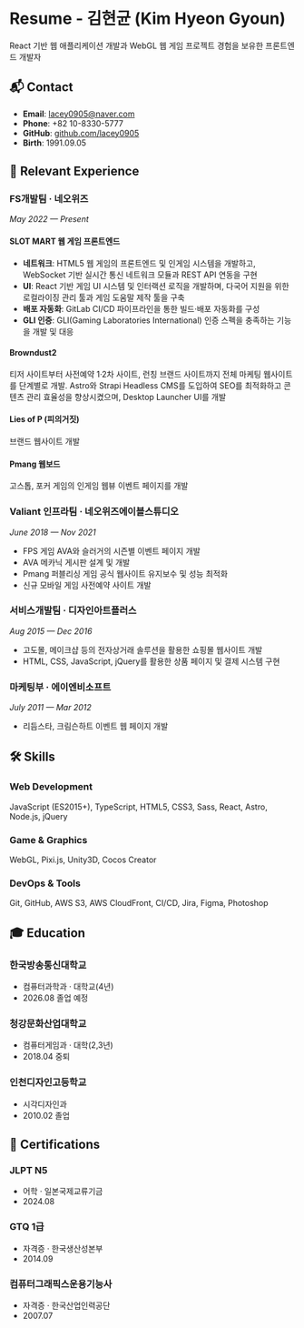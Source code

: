 # Resume - 김현균 (Kim Hyeon Gyoun)

React 기반 웹 애플리케이션 개발과 WebGL 웹 게임 프로젝트 경험을 보유한 프론트엔드 개발자

## 📬 Contact

- **Email**: lacey0905@naver.com
- **Phone**: +82 10-8330-5777
- **GitHub**: [github.com/lacey0905](https://github.com/lacey0905)
- **Birth**: 1991.09.05

## 💼 Relevant Experience

### FS개발팀 · **네오위즈**

_May 2022 — Present_

#### SLOT MART 웹 게임 프론트엔드

- **네트워크**: HTML5 웹 게임의 프론트엔드 및 인게임 시스템을 개발하고, WebSocket 기반 실시간 통신 네트워크 모듈과 REST API 연동을 구현
- **UI**: React 기반 게임 UI 시스템 및 인터랙션 로직을 개발하며, 다국어 지원을 위한 로컬라이징 관리 툴과 게임 도움말 제작 툴을 구축
- **배포 자동화**: GitLab CI/CD 파이프라인을 통한 빌드·배포 자동화를 구성
- **GLI 인증**: GLI(Gaming Laboratories International) 인증 스펙을 충족하는 기능을 개발 및 대응

#### Browndust2

티저 사이트부터 사전예약 1·2차 사이트, 런칭 브랜드 사이트까지 전체 마케팅 웹사이트를 단계별로 개발. Astro와 Strapi Headless CMS를 도입하여 SEO를 최적화하고 콘텐츠 관리 효율성을 향상시켰으며, Desktop Launcher UI를 개발

#### Lies of P (피의거짓)

브랜드 웹사이트 개발

#### Pmang 웹보드

고스톱, 포커 게임의 인게임 웹뷰 이벤트 페이지를 개발

### Valiant 인프라팀 · **네오위즈에이블스튜디오**

_June 2018 — Nov 2021_

- FPS 게임 AVA와 슬러거의 시즌별 이벤트 페이지 개발
- AVA 메카닉 게시판 설계 및 개발
- Pmang 퍼블리싱 게임 공식 웹사이트 유지보수 및 성능 최적화
- 신규 모바일 게임 사전예약 사이트 개발

### 서비스개발팀 · **디자인아트플러스**

_Aug 2015 — Dec 2016_

- 고도몰, 메이크샵 등의 전자상거래 솔루션을 활용한 쇼핑몰 웹사이트 개발
- HTML, CSS, JavaScript, jQuery를 활용한 상품 페이지 및 결제 시스템 구현

### 마케팅부 · **에이엔비소프트**

_July 2011 — Mar 2012_

- 리듬스타, 크림슨하트 이벤트 웹 페이지 개발

## 🛠 Skills

### Web Development

JavaScript (ES2015+), TypeScript, HTML5, CSS3, Sass, React, Astro, Node.js, jQuery

### Game & Graphics

WebGL, Pixi.js, Unity3D, Cocos Creator

### DevOps & Tools

Git, GitHub, AWS S3, AWS CloudFront, CI/CD, Jira, Figma, Photoshop

## 🎓 Education

### 한국방송통신대학교

- 컴퓨터과학과 · 대학교(4년)
- 2026.08 졸업 예정

### 청강문화산업대학교

- 컴퓨터게임과 · 대학(2,3년)
- 2018.04 중퇴

### 인천디자인고등학교

- 시각디자인과
- 2010.02 졸업

## 📜 Certifications

### JLPT N5

- 어학 · 일본국제교류기금
- 2024.08

### GTQ 1급

- 자격증 · 한국생산성본부
- 2014.09

### 컴퓨터그래픽스운용기능사

- 자격증 · 한국산업인력공단
- 2007.07
